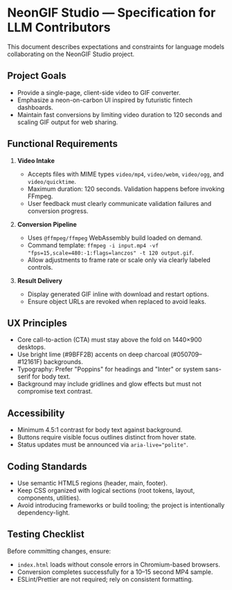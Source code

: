 # NeonGIF Studio — Specification for LLM Contributors

This document describes expectations and constraints for language models collaborating on the NeonGIF Studio project.

## Project Goals

- Provide a single-page, client-side video to GIF converter.
- Emphasize a neon-on-carbon UI inspired by futuristic fintech dashboards.
- Maintain fast conversions by limiting video duration to 120 seconds and scaling GIF output for web sharing.

## Functional Requirements

1. **Video Intake**
   - Accepts files with MIME types `video/mp4`, `video/webm`, `video/ogg`, and `video/quicktime`.
   - Maximum duration: 120 seconds. Validation happens before invoking FFmpeg.
   - User feedback must clearly communicate validation failures and conversion progress.

2. **Conversion Pipeline**
   - Uses `@ffmpeg/ffmpeg` WebAssembly build loaded on demand.
   - Command template: `ffmpeg -i input.mp4 -vf "fps=15,scale=480:-1:flags=lanczos" -t 120 output.gif`.
   - Allow adjustments to frame rate or scale only via clearly labeled controls.

3. **Result Delivery**
   - Display generated GIF inline with download and restart options.
   - Ensure object URLs are revoked when replaced to avoid leaks.

## UX Principles

- Core call-to-action (CTA) must stay above the fold on 1440×900 desktops.
- Use bright lime (#9BFF2B) accents on deep charcoal (#050709–#12161F) backgrounds.
- Typography: Prefer "Poppins" for headings and "Inter" or system sans-serif for body text.
- Background may include gridlines and glow effects but must not compromise text contrast.

## Accessibility

- Minimum 4.5:1 contrast for body text against background.
- Buttons require visible focus outlines distinct from hover state.
- Status updates must be announced via `aria-live="polite"`.

## Coding Standards

- Use semantic HTML5 regions (header, main, footer).
- Keep CSS organized with logical sections (root tokens, layout, components, utilities).
- Avoid introducing frameworks or build tooling; the project is intentionally dependency-light.

## Testing Checklist

Before committing changes, ensure:

- `index.html` loads without console errors in Chromium-based browsers.
- Conversion completes successfully for a 10–15 second MP4 sample.
- ESLint/Prettier are not required; rely on consistent formatting.

